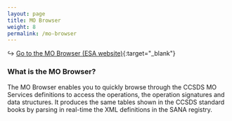 ```yaml
---
layout: page
title: MO Browser
weight: 8
permalink: /mo-browser
---
```


 &#x21AA; [Go to the MO Browser (ESA website)](https://esa.github.io/mo.viewer.web/){:target="_blank"}

### What is the MO Browser?

The MO Browser enables you to quickly browse through the CCSDS MO Services definitions 
to access the operations, the operation signatures and data structures. It produces the 
same tables shown in the CCSDS standard books by parsing in real-time the XML definitions 
in the SANA registry.
